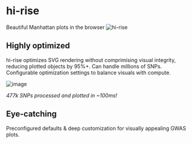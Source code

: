 # hi-rise
Beautiful Manhattan plots in the browser
![hi-rise](https://github.com/miastay/hi-rise/assets/59121627/89fd4688-c593-4bfc-a6af-e6c3c6125ae2)

## Highly optimized
hi-rise optimizes SVG rendering without comprimising visual integrity, reducing plotted objects by 95%+. Can handle millions of SNPs.
Configurable optimization settings to balance visuals with compute.

![image](https://github.com/miastay/hi-rise/assets/59121627/504fd9bd-85b5-4723-9928-c09867c774c4)

*477k SNPs processed and plotted in ~100ms!*


## Eye-catching
Preconfigured defaults & deep customization for visually appealing GWAS plots.

